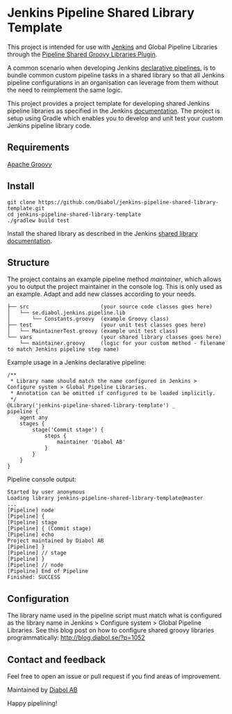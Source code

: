 Jenkins Pipeline Shared Library Template
========================================

This project is intended for use with [Jenkins](https://jenkins.io/) and Global Pipeline Libraries through the 
[Pipeline Shared Groovy Libraries Plugin](https://wiki.jenkins.io/display/JENKINS/Pipeline+Shared+Groovy+Libraries+Plugin).

A common scenario when developing Jenkins [declarative pipelines](https://jenkins.io/doc/book/pipeline/syntax/), is
to bundle common custom pipeline tasks in a shared library so that all Jenkins pipeline configurations in an organisation
can leverage from them without the need to reimplement the same logic.

This project provides a project template for developing shared Jenkins pipeline libraries as specified in the Jenkins
[documentation](https://jenkins.io/doc/book/pipeline/shared-libraries/). The project is setup using Gradle which enables you to develop and unit
test your custom Jenkins pipeline library code.

Requirements
---
[Apache Groovy](http://groovy-lang.org/)

Install
---
    git clone https://github.com/Diabol/jenkins-pipeline-shared-library-template.git
    cd jenkins-pipeline-shared-library-template
    ./gradlew build test

Install the shared library as described in the Jenkins [shared library documentation](https://jenkins.io/doc/book/pipeline/shared-libraries/#using-libraries).

Structure
---
The project contains an example pipeline method _maintainer_, which allows you to output the project maintainer in the console log.
This is only used as an example. Adapt and add new classes according to your needs. 

    ├── src                       (your source code classes goes here)
    │   └── se.diabol.jenkins.pipeline.lib
    │       └── Constants.groovy  (example Groovy class)
    ├── test                      (your unit test classes goes here)
    │   └── MaintainerTest.groovy (example unit test class)
    └── vars                      (your shared library classes goes here)
        └── maintainer.groovy     (logic for your custom method - filename to match Jenkins pipeline step name)

Example usage in a Jenkins declarative pipeline:
```
/**
 * Library name should match the name configured in Jenkins > Configure system > Global Pipeline Libraries.
 * Annotation can be omitted if configured to be loaded implicitly.
 */
@Library('jenkins-pipeline-shared-library-template') _
pipeline {
    agent any
    stages {
        stage('Commit stage') {
            steps {
                maintainer 'Diabol AB'
            }
        }
    }
}
```
Pipeline console output:
```
Started by user anonymous
Loading library jenkins-pipeline-shared-library-template@master
...
[Pipeline] node
[Pipeline] {
[Pipeline] stage
[Pipeline] { (Commit stage)
[Pipeline] echo
Project maintained by Diabol AB
[Pipeline] }
[Pipeline] // stage
[Pipeline] }
[Pipeline] // node
[Pipeline] End of Pipeline
Finished: SUCCESS

```
Configuration
----
The library name used in the pipeline script must match what is configured as the library name in Jenkins > Configure system > Global Pipeline Libraries.
See this blog post on how to configure shared groovy libraries programmatically: http://blog.diabol.se/?p=1052

Contact and feedback
----
Feel free to open an issue or pull request if you find areas of improvement.

Maintained by [Diabol AB](https://github.com/Diabol/)

Happy pipelining!
